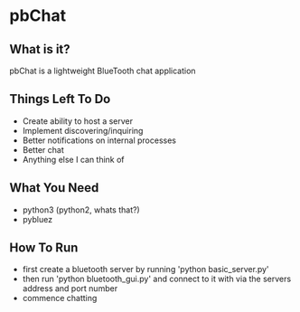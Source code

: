 # pbChat

## What is it?
pbChat is a lightweight BlueTooth chat application

## Things Left To Do
* Create ability to host a server
* Implement discovering/inquiring
* Better notifications on internal processes
* Better chat
* Anything else I can think of

## What You Need
* python3 (python2, whats that?)
* pybluez

## How To Run
* first create a bluetooth server by running 'python basic_server.py'
* then run 'python bluetooth_gui.py' and connect to it with via the servers address and port number
* commence chatting
